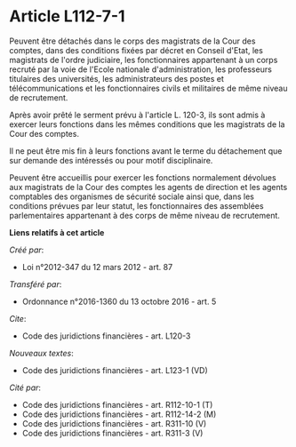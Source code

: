 # Article L112-7-1

Peuvent être détachés dans le corps des magistrats de la Cour des comptes, dans des conditions fixées par décret en Conseil
d'Etat, les magistrats de l'ordre judiciaire, les fonctionnaires appartenant à un corps recruté par la voie de l'Ecole
nationale d'administration, les professeurs titulaires des universités, les administrateurs des postes et télécommunications
et les fonctionnaires civils et militaires de même niveau de recrutement. 

Après avoir prêté le serment prévu à l'article L. 120-3, ils sont admis à exercer leurs fonctions dans les mêmes conditions
que les magistrats de la Cour des comptes. 

Il ne peut être mis fin à leurs fonctions avant le terme du détachement que sur demande des intéressés ou pour motif
disciplinaire. 

Peuvent être accueillis pour exercer les fonctions normalement dévolues aux magistrats de la Cour des comptes les agents de
direction et les agents comptables des organismes de sécurité sociale ainsi que, dans les conditions prévues par leur statut,
les fonctionnaires des assemblées parlementaires appartenant à des corps de même niveau de recrutement.

**Liens relatifs à cet article**

_Créé par_:

  - Loi n°2012-347 du 12 mars 2012 - art. 87

_Transféré par_:

  - Ordonnance n°2016-1360 du 13 octobre 2016 - art. 5

_Cite_:

  - Code des juridictions financières - art. L120-3

_Nouveaux textes_:

  - Code des juridictions financières - art. L123-1 (VD)

_Cité par_:

  - Code des juridictions financières - art. R112-10-1 (T)
  - Code des juridictions financières - art. R112-14-2 (M)
  - Code des juridictions financières - art. R311-10 (V)
  - Code des juridictions financières - art. R311-3 (V)
